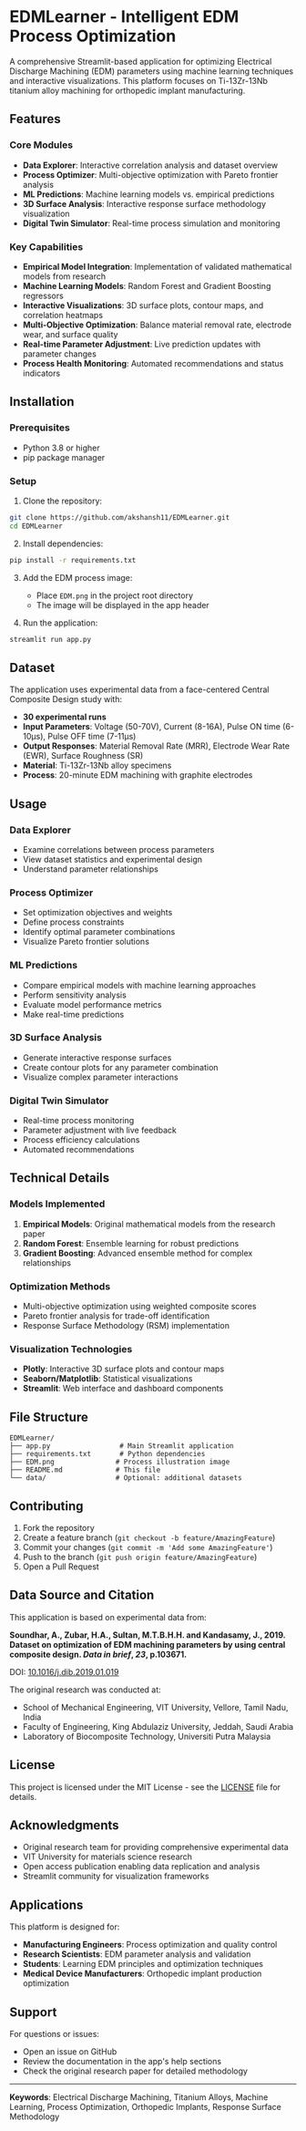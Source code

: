 # EDMLearner - Intelligent EDM Process Optimization

A comprehensive Streamlit-based application for optimizing Electrical Discharge Machining (EDM) parameters using machine learning techniques and interactive visualizations. This platform focuses on Ti-13Zr-13Nb titanium alloy machining for orthopedic implant manufacturing.

## Features

### Core Modules

- **Data Explorer**: Interactive correlation analysis and dataset overview
- **Process Optimizer**: Multi-objective optimization with Pareto frontier analysis
- **ML Predictions**: Machine learning models vs. empirical predictions
- **3D Surface Analysis**: Interactive response surface methodology visualization
- **Digital Twin Simulator**: Real-time process simulation and monitoring

### Key Capabilities

- **Empirical Model Integration**: Implementation of validated mathematical models from research
- **Machine Learning Models**: Random Forest and Gradient Boosting regressors
- **Interactive Visualizations**: 3D surface plots, contour maps, and correlation heatmaps
- **Multi-Objective Optimization**: Balance material removal rate, electrode wear, and surface quality
- **Real-time Parameter Adjustment**: Live prediction updates with parameter changes
- **Process Health Monitoring**: Automated recommendations and status indicators

## Installation

### Prerequisites

- Python 3.8 or higher
- pip package manager

### Setup

1. Clone the repository:
```bash
git clone https://github.com/akshansh11/EDMLearner.git
cd EDMLearner
```

2. Install dependencies:
```bash
pip install -r requirements.txt
```

3. Add the EDM process image:
   - Place `EDM.png` in the project root directory
   - The image will be displayed in the app header

4. Run the application:
```bash
streamlit run app.py
```

## Dataset

The application uses experimental data from a face-centered Central Composite Design study with:

- **30 experimental runs**
- **Input Parameters**: Voltage (50-70V), Current (8-16A), Pulse ON time (6-10μs), Pulse OFF time (7-11μs)
- **Output Responses**: Material Removal Rate (MRR), Electrode Wear Rate (EWR), Surface Roughness (SR)
- **Material**: Ti-13Zr-13Nb alloy specimens
- **Process**: 20-minute EDM machining with graphite electrodes

## Usage

### Data Explorer
- Examine correlations between process parameters
- View dataset statistics and experimental design
- Understand parameter relationships

### Process Optimizer
- Set optimization objectives and weights
- Define process constraints
- Identify optimal parameter combinations
- Visualize Pareto frontier solutions

### ML Predictions
- Compare empirical models with machine learning approaches
- Perform sensitivity analysis
- Evaluate model performance metrics
- Make real-time predictions

### 3D Surface Analysis
- Generate interactive response surfaces
- Create contour plots for any parameter combination
- Visualize complex parameter interactions

### Digital Twin Simulator
- Real-time process monitoring
- Parameter adjustment with live feedback
- Process efficiency calculations
- Automated recommendations

## Technical Details

### Models Implemented

1. **Empirical Models**: Original mathematical models from the research paper
2. **Random Forest**: Ensemble learning for robust predictions
3. **Gradient Boosting**: Advanced ensemble method for complex relationships

### Optimization Methods

- Multi-objective optimization using weighted composite scores
- Pareto frontier analysis for trade-off identification
- Response Surface Methodology (RSM) implementation

### Visualization Technologies

- **Plotly**: Interactive 3D surface plots and contour maps
- **Seaborn/Matplotlib**: Statistical visualizations
- **Streamlit**: Web interface and dashboard components

## File Structure

```
EDMLearner/
├── app.py                 # Main Streamlit application
├── requirements.txt       # Python dependencies
├── EDM.png               # Process illustration image
├── README.md             # This file
└── data/                 # Optional: additional datasets
```

## Contributing

1. Fork the repository
2. Create a feature branch (`git checkout -b feature/AmazingFeature`)
3. Commit your changes (`git commit -m 'Add some AmazingFeature'`)
4. Push to the branch (`git push origin feature/AmazingFeature`)
5. Open a Pull Request

## Data Source and Citation

This application is based on experimental data from:

**Soundhar, A., Zubar, H.A., Sultan, M.T.B.H.H. and Kandasamy, J., 2019. Dataset on optimization of EDM machining parameters by using central composite design. *Data in brief*, *23*, p.103671.**

DOI: [10.1016/j.dib.2019.01.019](https://doi.org/10.1016/j.dib.2019.01.019)

The original research was conducted at:
- School of Mechanical Engineering, VIT University, Vellore, Tamil Nadu, India
- Faculty of Engineering, King Abdulaziz University, Jeddah, Saudi Arabia
- Laboratory of Biocomposite Technology, Universiti Putra Malaysia

## License

This project is licensed under the MIT License - see the [LICENSE](LICENSE) file for details.

## Acknowledgments

- Original research team for providing comprehensive experimental data
- VIT University for materials science research
- Open access publication enabling data replication and analysis
- Streamlit community for visualization frameworks

## Applications

This platform is designed for:

- **Manufacturing Engineers**: Process optimization and quality control
- **Research Scientists**: EDM parameter analysis and validation
- **Students**: Learning EDM principles and optimization techniques
- **Medical Device Manufacturers**: Orthopedic implant production optimization

## Support

For questions or issues:
- Open an issue on GitHub
- Review the documentation in the app's help sections
- Check the original research paper for detailed methodology

---

**Keywords**: Electrical Discharge Machining, Titanium Alloys, Machine Learning, Process Optimization, Orthopedic Implants, Response Surface Methodology
